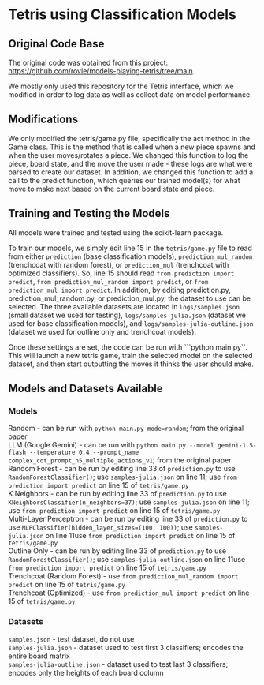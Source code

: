 # Tetris using Classification Models

## Original Code Base

The original code was obtained from this project: https://github.com/rovle/models-playing-tetris/tree/main.

We mostly only used this repository for the Tetris interface, which we modified in order to log data as well as collect data on model performance.

## Modifications

We only modified the tetris/game.py file, specifically the act method in the Game class. This is the method that is called when a new piece spawns and when the user moves/rotates a piece. We changed this function to log the piece, board state, and the move the user made - these logs are what were parsed to create our dataset. In addition, we changed this function to add a call to the predict function, which queries our trained model(s) for what move to make next based on the current board state and piece.

## Training and Testing the Models

All models were trained and tested using the scikit-learn package.

To train our models, we simply edit line 15 in the ```tetris/game.py``` file to read from either ```prediction``` (base classification models), ```prediction_mul_random``` (trenchcoat with random forest), or ```prediction_mul``` (trenchcoat with optimized classifiers). So, line 15 should read ```from prediction import predict```, ```from prediction_mul_random import predict```, or ```from prediction_mul import predict```. In addition, by editing prediction.py, prediction_mul_random.py, or prediction_mul.py, the dataset to use can be selected. The three available datasets are located in ```logs/samples.json``` (small dataset we used for testing), ```logs/samples-julia.json``` (dataset we used for base classification models), and ```logs/samples-julia-outline.json``` (dataset we used for outline only and trenchcoat models).

Once these settings are set, the code can be run with ```python main.py``. This will launch a new tetris game, train the selected model on the selected dataset, and then start outputting the moves it thinks the user should make.

## Models and Datasets Available
### Models
Random - can be run with ```python main.py mode=random```; from the original paper  
LLM (Google Gemini) - can be run with ```python main.py --model gemini-1.5-flash --temperature 0.4 --prompt_name complex_cot_prompt_n5_multiple_actions_v1```; from the original paper  
Random Forest - can be run by editing line 33 of ```prediction.py``` to use ```RandomForestClassifier()```; use ```samples-julia.json``` on line 11; use ```from prediction import predict``` on line 15 of ```tetris/game.py```  
K Neighbors - can be run by editing line 33 of ```prediction.py``` to use ```KNeighborsClassifier(n_neighbors=37)```; use ```samples-julia.json``` on line 11; use ```from prediction import predict``` on line 15 of ```tetris/game.py```  
Multi-Layer Perceptron - can be run by editing line 33 of ```prediction.py``` to use ```MLPClassifier(hidden_layer_sizes=(100, 100))```; use ```samples-julia.json``` on line 11use ```from prediction import predict``` on line 15 of ```tetris/game.py```  
Outline Only - can be run by editing line 33 of ```prediction.py``` to use ```RandomForestClassifier()```; use ```samples-julia-outline.json``` on line 11use ```from prediction import predict``` on line 15 of ```tetris/game.py```  
Trenchcoat (Random Forest) - use ```from prediction_mul_random import predict``` on line 15 of ```tetris/game.py```  
Trenchcoat (Optimized) - use ```from prediction_mul import predict``` on line 15 of ```tetris/game.py```  

### Datasets
```samples.json``` - test dataset, do not use  
```samples-julia.json``` - dataset used to test first 3 classifiers; encodes the entire board matrix  
```samples-julia-outline.json``` - dataset used to test last 3 classifiers; encodes only the heights of each board column  

